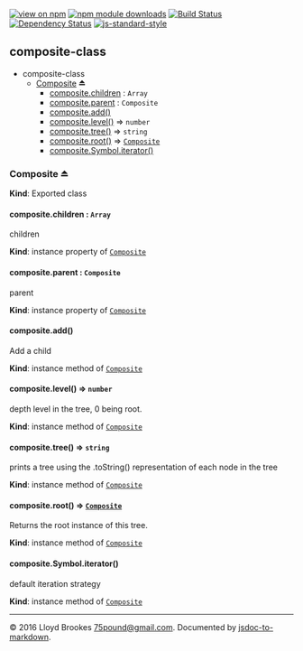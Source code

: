 [![view on npm](http://img.shields.io/npm/v/composite-class.svg)](https://www.npmjs.org/package/composite-class)
[![npm module downloads](http://img.shields.io/npm/dt/composite-class.svg)](https://www.npmjs.org/package/composite-class)
[![Build Status](https://travis-ci.org/75lb/composite-class.svg?branch=master)](https://travis-ci.org/75lb/composite-class)
[![Dependency Status](https://david-dm.org/75lb/composite-class.svg)](https://david-dm.org/75lb/composite-class)
[![js-standard-style](https://img.shields.io/badge/code%20style-standard-brightgreen.svg)](https://github.com/feross/standard)

<a name="module_composite-class"></a>
## composite-class
  

* composite-class
    * [Composite](#exp_module_composite-class--Composite) ⏏
        * [composite.children](#module_composite-class--Composite.Composite+children) : `Array`
        * [composite.parent](#module_composite-class--Composite.Composite+parent) : `Composite`
        * [composite.add()](#module_composite-class--Composite+add)
        * [composite.level()](#module_composite-class--Composite+level) ⇒ `number`
        * [composite.tree()](#module_composite-class--Composite+tree) ⇒ `string`
        * [composite.root()](#module_composite-class--Composite+root) ⇒ [`Composite`](#exp_module_composite-class--Composite)
        * [composite.Symbol.iterator()](#module_composite-class--Composite+Symbol.iterator)


<a name="exp_module_composite-class--Composite"></a>
### Composite ⏏
**Kind**: Exported class


<a name="module_composite-class--Composite.Composite+children"></a>
#### composite.children : `Array`
children

**Kind**: instance property of [`Composite`](#exp_module_composite-class--Composite)


<a name="module_composite-class--Composite.Composite+parent"></a>
#### composite.parent : `Composite`
parent

**Kind**: instance property of [`Composite`](#exp_module_composite-class--Composite)


<a name="module_composite-class--Composite+add"></a>
#### composite.add()
Add a child

**Kind**: instance method of [`Composite`](#exp_module_composite-class--Composite)


<a name="module_composite-class--Composite+level"></a>
#### composite.level() ⇒ `number`
depth level in the tree, 0 being root.

**Kind**: instance method of [`Composite`](#exp_module_composite-class--Composite)


<a name="module_composite-class--Composite+tree"></a>
#### composite.tree() ⇒ `string`
prints a tree using the .toString() representation of each node in the tree

**Kind**: instance method of [`Composite`](#exp_module_composite-class--Composite)


<a name="module_composite-class--Composite+root"></a>
#### composite.root() ⇒ [`Composite`](#exp_module_composite-class--Composite)
Returns the root instance of this tree.

**Kind**: instance method of [`Composite`](#exp_module_composite-class--Composite)


<a name="module_composite-class--Composite+Symbol.iterator"></a>
#### composite.Symbol.iterator()
default iteration strategy

**Kind**: instance method of [`Composite`](#exp_module_composite-class--Composite)




* * *

&copy; 2016 Lloyd Brookes <75pound@gmail.com>. Documented by [jsdoc-to-markdown](https://github.com/jsdoc2md/jsdoc-to-markdown).
